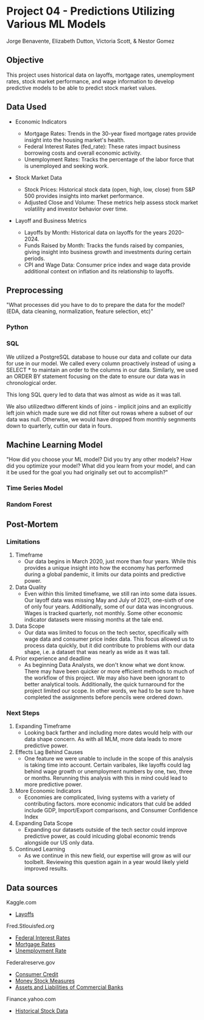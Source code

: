 # Project 04 - Predictions Utilizing Various ML Models
Jorge Benavente, 
Elizabeth Dutton,
Victoria Scott,
& Nestor Gomez

## Objective
This project uses historical data on layoffs, mortgage rates, unemployment rates, stock market performance, and wage information to develop predictive models to be able to predict stock market values.

## Data Used
- Economic Indicators
    - Mortgage Rates: Trends in the 30-year fixed mortgage rates provide insight into the housing market's health.
    - Federal Interest Rates (fed_rate): These rates impact business borrowing costs and overall economic activity.
    - Unemployment Rates: Tracks the percentage of the labor force that is unemployed and seeking work.

- Stock Market Data
    - Stock Prices: Historical stock data (open, high, low, close) from S&P 500 provides insights into market performance.
    - Adjusted Close and Volume: These metrics help assess stock market volatility and investor behavior over time.

- Layoff and Business Metrics
    - Layoffs by Month: Historical data on layoffs for the years 2020-2024.
    - Funds Raised by Month: Tracks the funds raised by companies, giving insight into business growth and investments during certain periods.
    - CPI and Wage Data: Consumer price index and wage data provide additional context on inflation and its relationship to layoffs.




## Preprocessing
"What processes did you have to do to prepare the data for the model? (EDA, data cleaning, normalization, feature selection, etc)"
### Python

### SQL
We utilized a PostgreSQL database to house our data and collate our data for use in our model. We called every column proactively instead of using a SELECT * to maintain an order to the columns in our data. Similarly, we used an ORDER BY statement focusing on the date to ensure our data was in chronological order.

This long SQL query led to data that was almost as wide as it was tall. 

We also utilizedtwo different kinds of joins - implicit joins and an explicitly left join which made sure we did not filter out rowas where a subset of our data was null. Otherwise, we would have dropped from monthly segnments down to quarterly, cuttin our data in fours.

## Machine Learning Model
"How did you choose your ML model? Did you try any other models?
How did you optimize your model?
What did you learn from your model, and can it be used for the goal you had originally set out to accomplish?"

### Time Series Model

### Random Forest

## Post-Mortem
### Limitations
1. Timeframe
    - Our data begins in March 2020, just more than four years. While this provides a unique insight into how the economy has performed during a global pandemic, it limits our data points and predictive power. 
2. Data Quality
    - Even within this limited timeframe, we still ran into some data issues. Our layoff data was missing May and July of 2021, one-sixth of one of only four years. Additionally, some of our data was incongruous. Wages is tracked quarterly, not monthly. Some other economic indicator datasets were missing months at the tale end.
3. Data Scope
    - Our data was limited to focus on the tech sector, specifically with wage data and consumer price index data. This focus allowed us to process data quickly, but it did contribute to problems with our data shape, i.e. a dataset that was nearly as wide as it was tall. 
4. Prior experience and deadline
    - As beginning Data Analysts, we don't know what we dont know. There may have been quicker or more efficient methods to much of the workflow of this project. We may also have been ignorant to better analytical tools. Additionally, the quick turnaround for the project limited our scope. In other words, we had to be sure to have completed the assignments before pencils were ordered down.

### Next Steps
1. Expanding Timeframe
    - Looking back farther and including more dates would help with our data shape concern. As with all MLM, more data leads to more predictive power.
2. Effects Lag Behind Causes
    - One feature we were unable to include in the scope of this analysis is taking time into account. Certain varibales, like layoffs could lag behind wage growth or unemployment numbers by one, two, three or months. Rerunning this analysis with this in mind could lead to more predictive power.
2. More Economic Indicators
    - Economies are complicated, living systems with a variety of contributing factors. more economic indicators that culd be added include GDP, Import/Export comparisons, and Consumer Confidence Index
3. Expanding Data Scope
    - Expanding our datasets outside of the tech sector could improve predictive power, as could inlcuding global economic trends alongside our US only data.
4. Continued Learning
    - As we continue in this new field, our expertise will grow as will our toolbelt. Reviewing this question again in a year would likely yield improved results.

## Data sources
Kaggle.com
- [Layoffs](https://www.kaggle.com/datasets/theakhilb/layoffs-data-2022/data)

Fred.Stlouisfed.org
- [Federal Interest Rates](https://fred.stlouisfed.org/series/FEDFUNDS)
- [Mortgage Rates](https://fred.stlouisfed.org/series/MORTGAGE30US)
- [Unemployment Rate](https://fred.stlouisfed.org/series/UNRATE)

Federalreserve.gov
- [Consumer Credit](https://www.federalreserve.gov/releases/G19/default.htm)
- [Money Stock Measures](https://www.federalreserve.gov/releases/H6/default.htm)
- [Assets and Liabilities of Commercial Banks](https://www.federalreserve.gov/releases/H8/default.htm)

Finance.yahoo.com
- [Historical Stock Data](https://finance.yahoo.com/quote/%5EGSPC/history/?guccounter=1guce_referrer=aHR0cHM6Ly93d3cuZ29vZ2xlLmNvbS8guce_referrer_sig=AQAAACgcAAflw6EY-jFGh7VmV6ZXePq034LmPxwwUsQMxhhtfb_Ymbt3nR3yhbIZYdg71J5aBAvS9SBoRLgNspulwdioiw4licbG28hNPeOTLLNJm5U47qPCMSortE0CU7pwXF7MwS_GzmO7-mGh47ksGgN7zMBkWxoVDO680acXtHnx&frequency=1mo)

